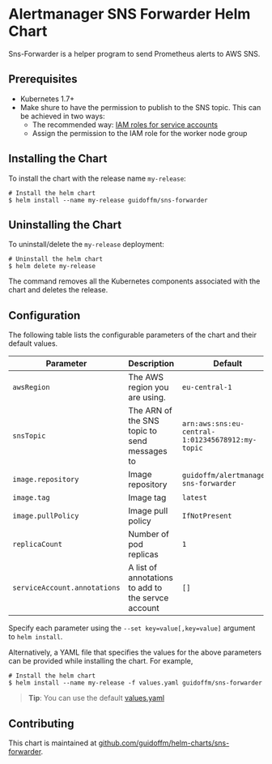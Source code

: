 # Alertmanager SNS Forwarder Helm Chart

Sns-Forwarder is a helper program to send Prometheus alerts to AWS SNS.

## Prerequisites

- Kubernetes 1.7+
- Make shure to have the permission to publish to the SNS topic. This can be achieved in
  two ways:
  - The recommended way: [IAM roles for service accounts](https://docs.aws.amazon.com/eks/latest/userguide/iam-roles-for-service-accounts.html)
  - Assign the permission to the IAM role for the worker node group

## Installing the Chart

To install the chart with the release name `my-release`:

```console
# Install the helm chart
$ helm install --name my-release guidoffm/sns-forwarder
```

## Uninstalling the Chart

To uninstall/delete the `my-release` deployment:

```console
# Uninstall the helm chart
$ helm delete my-release
```

The command removes all the Kubernetes components associated with the chart and deletes the release.

## Configuration

The following table lists the configurable parameters of the chart and their default values.

| Parameter | Description | Default |
| --------- | ----------- | ------- |
| `awsRegion` | The AWS region you are using. | `eu-central-1` |
| `snsTopic` | The ARN of the SNS topic to send messages to | `arn:aws:sns:eu-central-1:012345678912:my-topic` |
| `image.repository` | Image repository | `guidoffm/alertmanager-sns-forwarder` |
| `image.tag` | Image tag | `latest` |
| `image.pullPolicy` | Image pull policy | `IfNotPresent` |
| `replicaCount`  | Number of pod replicas  | `1` |
| `serviceAccount.annotations` | A list of annotations to add to the servce account | `[]`

Specify each parameter using the `--set key=value[,key=value]` argument to `helm install`.

Alternatively, a YAML file that specifies the values for the above parameters can be provided while installing the chart. For example,

```console
# Install the helm chart
$ helm install --name my-release -f values.yaml guidoffm/sns-forwarder
```

> **Tip**: You can use the default [values.yaml](values.yaml)

## Contributing

This chart is maintained at [github.com/guidoffm/helm-charts/sns-forwarder](https://github.com/guidoffm/helm-charts/sns-forwarder).
